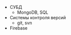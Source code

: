 ﻿---
type: "Навыки"
heading: "Другое"
subheading: ""
---

* СУБД
  * MongoDB, SQL
* Системы контроля версий
  * git, svn
* Firebase

